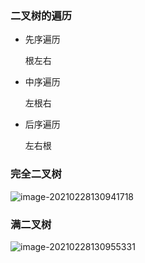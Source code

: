 ### 二叉树的遍历

* 先序遍历

  根左右

* 中序遍历

  左根右

* 后序遍历

  左右根

### 完全二叉树

![image-20210228130941718](C:\Users\zhuwanning\AppData\Roaming\Typora\typora-user-images\image-20210228130941718.png)

### 满二叉树

![image-20210228130955331](C:\Users\zhuwanning\AppData\Roaming\Typora\typora-user-images\image-20210228130955331.png)

